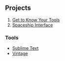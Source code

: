 ## Projects
1. [Get to Know Your Tools](https://github.com/rdok/arduino-projects-book/tree/01-get-to-know-your-tools)
2. [Spaceship Interface](https://github.com/rdok/arduino-projects-book/tree/02-spaceship-interface)  


### Tools
- [Sublime Text](http://www.sublimetext.com/)
- [Vintage](https://www.sublimetext.com/docs/2/vintage.html)
